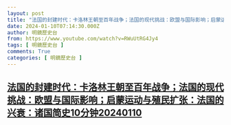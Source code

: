 ```yaml
---
layout: post
title: "法国的封建时代：卡洛林王朝至百年战争；法国的现代挑战：欧盟与国际影响；启蒙运动与殖民扩张：法国的兴衰：诸国简史10分钟20240110"
date: 2024-01-10T07:14:30.000Z
author: 明鏡歷史台
from: https://www.youtube.com/watch?v=RWuUtRG4Jy4
tags: [ 明鏡歷史台 ]
comments: True
categories: [ 明鏡歷史台 ]
---
```

<!--1704870870000-->
[法国的封建时代：卡洛林王朝至百年战争；法国的现代挑战：欧盟与国际影响；启蒙运动与殖民扩张：法国的兴衰：诸国简史10分钟20240110](https://www.youtube.com/watch?v=RWuUtRG4Jy4)
------

<div>

</div>
